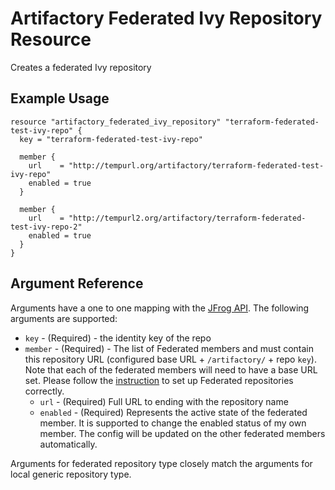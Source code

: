 # Artifactory Federated Ivy Repository Resource

Creates a federated Ivy repository

## Example Usage

```hcl
resource "artifactory_federated_ivy_repository" "terraform-federated-test-ivy-repo" {
  key = "terraform-federated-test-ivy-repo"

  member {
    url    = "http://tempurl.org/artifactory/terraform-federated-test-ivy-repo"
    enabled = true
  }

  member {
    url    = "http://tempurl2.org/artifactory/terraform-federated-test-ivy-repo-2"
    enabled = true
  }
}
```

## Argument Reference

Arguments have a one to one mapping with the [JFrog API](https://www.jfrog.com/confluence/display/JFROG/Repository+Configuration+JSON#RepositoryConfigurationJSON-FederatedRepository). The following arguments are supported:

* `key` - (Required) - the identity key of the repo
* `member` - (Required) - The list of Federated members and must contain this repository URL (configured base URL + `/artifactory/` + repo `key`). Note that each of the federated members will need to have a base URL set. Please follow the [instruction](https://www.jfrog.com/confluence/display/JFROG/Working+with+Federated+Repositories#WorkingwithFederatedRepositories-SettingUpaFederatedRepository) to set up Federated repositories correctly.
    * `url` - (Required) Full URL to ending with the repository name
    * `enabled` - (Required) Represents the active state of the federated member. It is supported to change the enabled status of my own member. The config will be updated on the other federated members automatically.

Arguments for federated repository type closely match the arguments for local generic repository type.
